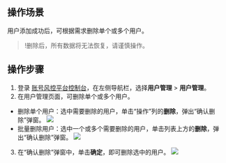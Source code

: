 ## 操作场景
用户添加成功后，可根据需求删除单个或多个用户。
>!删除后，所有数据将无法恢复，请谨慎操作。
## 操作步骤
1. 登录 [账号风控平台控制台](https://console.cloud.tencent.com/ciam/)，在左侧导航栏，选择**用户管理** > **用户管理**。
2. 在用户管理页面，可删除单个或多个用户。
  - 删除单个用户：选中需要删除的用户，单击“操作”列的**删除**，弹出“确认删除”弹窗。
  ![](https://main.qcloudimg.com/raw/61e17cb118830e13614df33a4fea3f8f.png)
 - 批量删除用户：选中一个或多个需要删除的用户，单击列表上方的**删除**，弹出“确认删除”弹窗。
	![](https://main.qcloudimg.com/raw/75e482333c25ae8ab35b7d9fe1d17c1f.png)
3. 在“确认删除”弹窗中，单击**确定**，即可删除选中的用户。
![](https://main.qcloudimg.com/raw/d2ad1244a79099a55b654008ee178d09.png)
